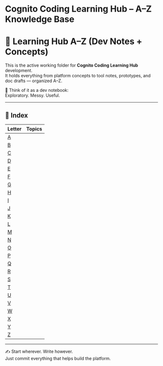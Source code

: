 # Cognito Coding Learning Hub – A–Z Knowledge Base
# 🧪 Learning Hub A–Z (Dev Notes + Concepts)

This is the active working folder for **Cognito Coding Learning Hub** development.  
It holds everything from platform concepts to tool notes, prototypes, and doc drafts — organized A–Z.

📁 Think of it as a dev notebook:  
Exploratory. Messy. Useful.

---

## 📖 Index

| Letter | Topics |
|--------|--------|
| [A](./A-Z/A/README.md) | |
| [B](./A-Z/B/README.md) | |
| [C](./A-Z/C/README.md) | |
| [D](./A-Z/D/README.md) | |
| [E](./A-Z/E/README.md) | |
| [F](./A-Z/F/README.md) | |
| [G](./A-Z/G/README.md) | |
| [H](./A-Z/H/README.md) | |
| [I](./A-Z/I/README.md) | |
| [J](./A-Z/J/README.md) | |
| [K](./A-Z/K/README.md) | |
| [L](./A-Z/L/README.md) | |
| [M](./A-Z/M/README.md) | |
| [N](./A-Z/N/README.md) | |
| [O](./A-Z/O/README.md) | |
| [P](./A-Z/P/README.md) | |
| [Q](./A-Z/Q/README.md) | |
| [R](./A-Z/R/README.md) | |
| [S](./A-Z/S/README.md) | |
| [T](./A-Z/T/README.md) | |
| [U](./A-Z/U/README.md) | |
| [V](./A-Z/V/README.md) | |
| [W](./A-Z/W/README.md) | |
| [X](./A-Z/X/README.md) | |
| [Y](./A-Z/Y/README.md) | |
| [Z](./A-Z/Z/README.md) | |

---

✍️ Start wherever. Write however.  
Just commit everything that helps build the platform.
